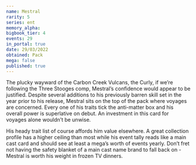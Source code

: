 ```yaml
---
name: Mestral
rarity: 5
series: ent
memory_alpha:
bigbook_tier: 4
events: 29
in_portal: true
date: 29/03/2022
obtained: Pack
mega: false
published: true
---
```


The plucky wayward of the Carbon Creek Vulcans, the Curly, if we’re following the Three Stooges comp, Mestral’s confidence would appear to be justified. Despite several additions to his previously barren skill set in the year prior to his release, Mestral sits on the top of the pack where voyages are concerned. Every one of his traits tick the anti-matter box and his overall power is superlative on debut. An investment in this card for voyages alone wouldn’t be unwise.

His heady trait list of course affords him value elsewhere. A great collection profile has a higher ceiling than most while his event tally reads like a main cast card and should see at least a mega’s worth of events yearly. Don’t fret not having the safety blanket of a main cast name brand to fall back on - Mestral is worth his weight in frozen TV dinners.
